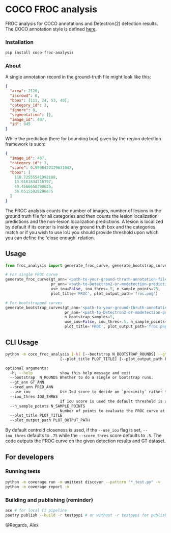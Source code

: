 # COCO FROC analysis

FROC analysis for COCO annotations and Detectron(2) detection results. The COCO annotation style is defined [here](https://cocodataset.org/).

### Installation

```bash
pip install coco-froc-analysis
```

### About

A single annotation record in the ground-truth file might look like this:

```json
{
  "area": 2120,
  "iscrowd": 0,
  "bbox": [111, 24, 53, 40],
  "category_id": 3,
  "ignore": 0,
  "segmentation": [],
  "image_id": 407,
  "id": 945
}
```

While the prediction (here for bounding box) given by the region detection framework is such:

```json
{
  "image_id": 407,
  "category_id": 3,
  "score": 0.9990422129631042,
  "bbox": [
    110.72555541992188,
    13.9161834716797,
    49.4566650390625,
    36.65155029296875
  ]
}
```

The FROC analysis counts the number of images, number of lesions in the ground truth file for all categories and then counts the lesion localization predictions and the non-lesion localization predictions. A lesion is localized by default if its center is inside any ground truth box and the categories match or if you wish to use IoU you should provide threshold upon which you can define the 'close enough' relation.

## Usage

```python
from froc_analysis import generate_froc_curve, generate_bootstrap_curves

# For single FROC curve
generate_froc_curve(gt_ann='<path-to-your-ground-thruth-annotation-file>',
                    pr_ann='<path-to-Detectron2-or-mmdetection-prediction-file>',
                    use_iou=False, iou_thres=.5, n_sample_points=75,
                    plot_title='FROC', plot_output_path='froc.png')

# For bootstrapped curves
generate_bootstrap_curves(gt_ann='<path-to-your-ground-thruth-annotation-file>',
                          pr_ann='<path-to-Detectron2-or-mmdetection-prediction-file>',
                          n_bootstrap_samples=5,
                          use_iou=False, iou_thres=.5, n_sample_points=25,
                          plot_title='FROC', plot_output_path='froc.png')
```

## CLI Usage

```bash
python -m coco_froc_analysis [-h] [--bootstrap N_BOOTSTRAP_ROUNDS] --gt_ann GT_ANN --pred_ann PRED_ANN [--use_iou] [--iou_thres IOU_THRES] [--n_sample_points N_SAMPLE_POINTS]
                        [--plot_title PLOT_TITLE] [--plot_output_path PLOT_OUTPUT_PATH]

optional arguments:
  -h, --help            show this help message and exit
  --bootstrap  N_ROUNDS Whether to do a single or bootstrap runs.
  --gt_ann GT_ANN
  --pred_ann PRED_ANN
  --use_iou             Use IoU score to decide on `proximity` rather then using center pixel inside GT box.
  --iou_thres IOU_THRES
                        If IoU score is used the default threshold is arbitrarily set to .5
  --n_sample_points N_SAMPLE_POINTS
                        Number of points to evaluate the FROC curve at.
  --plot_title PLOT_TITLE
  --plot_output_path PLOT_OUTPUT_PATH
```

By default centroid closeness is used, if the `--use_iou` flag is set, `--iou_thres` defaults to `.75` while the `--score_thres` score defaults to `.5`. The code outputs the FROC curve on the given detection results and GT dataset.

## For developers

### Running tests

```bash
python -m coverage run -m unittest discover --pattern "*_test.py" -v
python -m coverage report -m
```

### Building and publishing (reminder)

```bash
ace # for local CI pipeline
poetry publish --build -r testpypi # or without -r testpypi for publishing to pypi
```

@Regards, Alex

